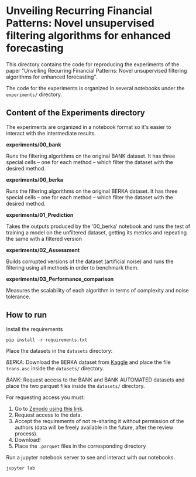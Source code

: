# Unveiling Recurring Financial Patterns: Novel unsupervised filtering algorithms for enhanced forecasting

This directory contains the code for reproducing the experiments of the paper "Unveiling Recurring Financial Patterns: Novel unsupervised filtering algorithms for enhanced forecasting".

The code for the experiments is organized in several notebooks under the `experiments/` directory.


## Content of the Experiments directory

The experiments are organized in a notebook format so it's easier to interact with the intermediate results.

**experiments/00_bank**

Runs the filtering algorithms on  the original BANK dataset. It has three special cells – one for each method – which filter the dataset with the desired method.

**experiments/00_berka**

Runs the filtering algorithms on  the original BERKA dataset. It has three special cells – one for each method – which filter the dataset with the desired method.

**experiments/01_Prediction**

Takes the outputs produced by the '00_berka' notebook and runs the test of training a model on the unfiltered dataset, getting its metrics and repeating the same with a filtered version

**experiments/02_Assessment**

Builds corrupted versions of the dataset (artificial noise) and runs the filtering using all methods in order to benchmark them.

**experiments/03_Performance_comparison**

Measures the scalability of each algorithm in terms of complexity and noise tolerance.


## How to run

Install the requirements

```
pip install -r requirements.txt
```

Place the datasets in the `datasets` directory:

*BERKA*:
Download the BERKA dataset from [Kaggle](https://www.kaggle.com/datasets/marceloventura/the-berka-dataset) and place the file `trans.asc` inside the `datasets/` directory.

*BANK*:
Request access to the BANK and BANK AUTOMATED datasets and place the two parquet files inside the `datasets/` directory.

For requesting access you must:
1) Go to [Zenodo using this link](https://zenodo.org/records/11121973?token=eyJhbGciOiJIUzUxMiIsImlhdCI6MTcxNTA3MTk2MCwiZXhwIjoxNzMyMDYwNzk5fQ.eyJpZCI6IjczN2UyZjQ2LWFiOWMtNGI4Yy05MGY3LTI4YWE4ZDIzYjg1NiIsImRhdGEiOnt9LCJyYW5kb20iOiI2YjQyMTA3ZWExZDVhNTE4MzA0NTEwNjU5NWU4OGIyNiJ9.Zy9yx-CktiF5gT1oxAQ98JJYMVLrmDn-J7Z2TUQZN5drAF0j5VPIYu_gQkuqbi7-B4Gs2kFciSsyVgnzatldkw).
2) Request access to the data.
3) Accept the requirements of not re-sharing it without permission of the authors (data will be freely available in the future, after the review process).
4) Download!
5) Place the `.parquet` files in the corresponding directory



Run a jupyter notebook server to see and interact with our notebooks.

```
jupyter lab
```